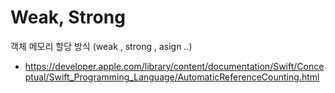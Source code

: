 # Weak, Strong

객체 메모리 할당 방식 (weak , strong , asign ..)
 - https://developer.apple.com/library/content/documentation/Swift/Conceptual/Swift_Programming_Language/AutomaticReferenceCounting.html
